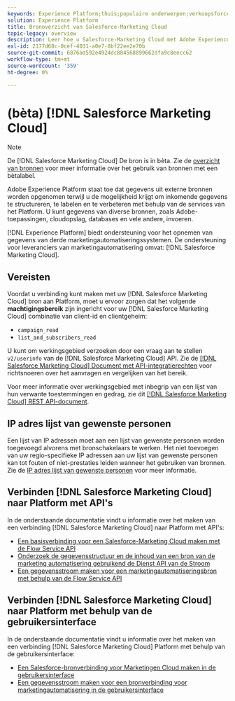 ```yaml
---
keywords: Experience Platform;thuis;populaire onderwerpen;verkoopsforce-marketingcloud;Salesforce-Marketing Cloud;marketingautomatisering
solution: Experience Platform
title: Bronoverzicht van Salesforce-Marketing Cloud
topic-legacy: overview
description: Leer hoe u Salesforce-Marketing Cloud met Adobe Experience Platform kunt verbinden via API's of de gebruikersinterface.
exl-id: 2177d68c-0cef-4031-a0e7-8bf22ee2e70b
source-git-commit: 6876ad592e4924dc884568899662dfa9c8eecc62
workflow-type: tm+mt
source-wordcount: '359'
ht-degree: 0%

---
```


# (bèta) [!DNL Salesforce Marketing Cloud]

>[!NOTE]
>
>De [!DNL Salesforce Marketing Cloud] De bron is in bèta. Zie de [overzicht van bronnen](../../home.md#terms-and-conditions) voor meer informatie over het gebruik van bronnen met een bètalabel.

Adobe Experience Platform staat toe dat gegevens uit externe bronnen worden opgenomen terwijl u de mogelijkheid krijgt om inkomende gegevens te structureren, te labelen en te verbeteren met behulp van de services van het Platform. U kunt gegevens van diverse bronnen, zoals Adobe-toepassingen, cloudopslag, databases en vele andere, invoeren.

[!DNL Experience Platform] biedt ondersteuning voor het opnemen van gegevens van derde marketingautomatiseringssystemen. De ondersteuning voor leveranciers van marketingautomatisering omvat: [!DNL Salesforce Marketing Cloud].

## Vereisten

Voordat u verbinding kunt maken met uw [!DNL Salesforce Marketing Cloud] bron aan Platform, moet u ervoor zorgen dat het volgende **machtigingsbereik** zijn ingericht voor uw [!DNL Salesforce Marketing Cloud] combinatie van client-id en clientgeheim:

* `campaign_read`
* `list_and_subscribers_read`

U kunt om werkingsgebied verzoeken door een vraag aan te stellen `v2/userinfo` van de [!DNL Salesforce Marketing Cloud] API. Zie de [[!DNL Salesforce Marketing Cloud] Document met API-integratierechten](https://developer.salesforce.com/docs/marketing/marketing-cloud/guide/data-access-permissions.html) voor richtsnoeren over het aanvragen en vergelijken van het bereik.

Voor meer informatie over werkingsgebied met inbegrip van een lijst van hun verwante toestemmingen en gedrag, zie dit [[!DNL Salesforce Marketing Cloud] REST API-document](https://developer.salesforce.com/docs/marketing/marketing-cloud/guide/rest-permissions-and-scopes.html).

## IP adres lijst van gewenste personen

Een lijst van IP adressen moet aan een lijst van gewenste personen worden toegevoegd alvorens met bronschakelaars te werken. Het niet toevoegen van uw regio-specifieke IP adressen aan uw lijst van gewenste personen kan tot fouten of niet-prestaties leiden wanneer het gebruiken van bronnen. Zie de [IP adres lijst van gewenste personen](../../ip-address-allow-list.md) voor meer informatie.

## Verbinden [!DNL Salesforce Marketing Cloud] naar Platform met API&#39;s

In de onderstaande documentatie vindt u informatie over het maken van een verbinding [!DNL Salesforce Marketing Cloud] naar Platform met API&#39;s:

* [Een basisverbinding voor een Salesforce-Marketing Cloud maken met de Flow Service API](../../tutorials/api/create/marketing-automation/salesforce-marketing-cloud.md)
* [Onderzoek de gegevensstructuur en de inhoud van een bron van de marketing automatisering gebruikend de Dienst API van de Stroom](../../tutorials/api/explore/marketing-automation.md)
* [Een gegevensstroom maken voor een marketingautomatiseringsbron met behulp van de Flow Service API](../../tutorials/api/collect/marketing-automation.md)

## Verbinden [!DNL Salesforce Marketing Cloud] naar Platform met behulp van de gebruikersinterface

In de onderstaande documentatie vindt u informatie over het maken van een verbinding [!DNL Salesforce Marketing Cloud] Platform met behulp van de gebruikersinterface:

* [Een Salesforce-bronverbinding voor Marketingen Cloud maken in de gebruikersinterface](../../tutorials/ui/create/marketing-automation/salesforce-marketing-cloud.md)
* [Een gegevensstroom maken voor een bronverbinding voor marketingautomatisering in de gebruikersinterface](../../tutorials/ui/dataflow/marketing-automation.md)
